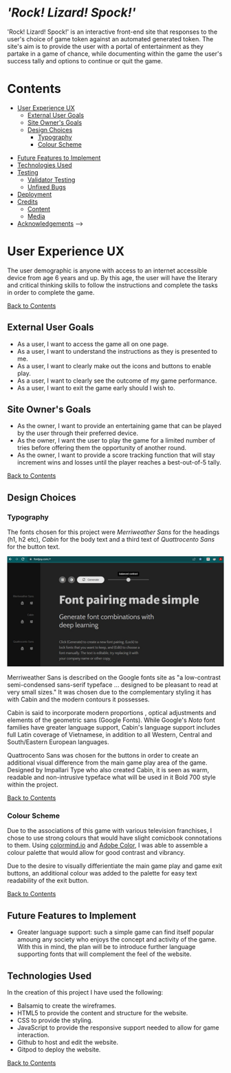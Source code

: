 # <em>'Rock! Lizard! Spock!'</em>

'Rock! Lizard! Spock!' is an interactive front-end site that responses to the user's choice of game token against an automated generated token. The site's aim is to provide the user with a portal of entertainment as they partake in a game of chance, while documenting within the game the user's success tally and options to continue or quit the game.

<!--THE LIVE SITE can be accessed through this [link]

Photos of the responsive site-->


# Contents
- [User Experience UX](#user-experience-ux)
  - [External User Goals](#external-user-goals)
  - [Site Owner's Goals](#site-owners-goals)
  <!-- [Wireframes](#wireframes)
  - [Site Structure](#site-structure)-->
  - [Design Choices](#design-choices)
    - [Typography](#typography)
    - [Colour Scheme](#colour-scheme)
<!-- [Features](#features)
  - [Home](#home)
    - [Navigation Bar](#navigation-bar)
    - [Introduction](#introduction)
    - [Sub-Sections](#sub-sections)
    - [Footer](#footer) -->
- [Future Features to Implement](#future-features-to-implement)
- [Technologies Used](#technologies-used)
- [Testing](#testing)
    - [Validator Testing](#validator-testing)
    - [Unfixed Bugs](#unfixed-bugs)
- [Deployment](#deployment)
- [Credits](#credits)
  - [Content](#content)
  - [Media](#media)
- [Acknowledgements](#acknowledgements)
-->

# User Experience UX
The user demographic is anyone with access to an internet accessible device from age 6 years and up. By this age, the user will have the literary and critical thinking skills to follow the instructions and complete the tasks in order to complete the game.

[Back to Contents](#contents)

## External User Goals  
- As a user, I want to access the game all on one page.
- As a user, I want to understand the instructions as they is presented to me.
- As a user, I want to clearly make out the icons and buttons to enable play.
- As a user, I want to clearly see the outcome of my game performance.
- As a user, I want to exit the game early should I wish to.

## Site Owner's Goals
- As the owner, I want to provide an entertaining game that can be played by the user through their preferred device.
- As the owner, I want the user to play the game for a limited number of tries before offering them the opportunity of another round.
- As the owner, I want to provide a score tracking function that will stay increment wins and losses until the player reaches a best-out-of-5 tally.

[Back to Contents](#contents)

 <!-- Wireframes
  Site Structure -->
## Design Choices
  
### Typography
The fonts chosen for this project were <em>Merriweather Sans</em> for the headings (h1, h2 etc), <em>Cabin</em> for the body text and a third text of <em>Quattrocento Sans</em> for the button text.

![Fontjoy Font Pairing Tool](/assets/images/fontjoyTextSelect1.jpg)

Merriweather Sans is described on the Google fonts site as "a low-contrast semi-condensed sans-serif typeface ... designed to be pleasant to read at very small sizes." It was chosen due to the complementary styling it has with Cabin and the modern contours it possesses.

Cabin is said to incorporate modern proportions , optical adjustments and elements of the geometric sans (Google Fonts). While Google's <em>Noto</em> font families have greater language support, Cabin's language support includes full Latin coverage of Vietnamese, in addition to all Western, Central and South/Eastern European languages.

Quattrocento Sans was chosen for the buttons in order to create an additional visual difference from the main game play area of the game. Designed by Impallari Type who also created Cabin, it is seen as warm, readable and non-intrusive typeface what will be used in it Bold 700 style within the project.

[Back to Contents](#contents)

### Colour Scheme
Due to the associations of this game with various television franchises, I chose to use strong colours that would have slight comicbook connotations to them. Using [colormind.io](https://colormind.io) and [Adobe Color](https://color.adobe.com/create/color-wheel), I was able to assemble a colour palette that would allow for good contrast and vibrancy. 

<!-- SCREENSHOT color wheel, color accessibility palate and font shades for buttons and headings-->

Due to the desire to visually differientiate the main game play and game exit buttons, an additional colour was added to the palette for easy text readability of the exit button. 

[Back to Contents](#contents)
  
<!--Features
 - Home
 This is the launch page for the game. The user will read the games instructions and choose one of animated icons. This will awaken the green <em>Engage</em> button in order to activate the random generator that will choose the computers choice. Once the button has been clicked, the game-area will alter to reflect the user's choice and the computer'c choice. The screen will also show a tag line that will iterate whether you won, lost or tied with the computer.
 - Navigation Bar
 - Introduction
 - Sub-Sections
 - Footer-->

## Future Features to Implement
  - Greater language support: such a simple game can find itself popular amoung any society who enjoys the concept and activity of the game. With this in mind, the plan will be to introduce further language supporting fonts that will complement the feel of the website. <!--Noto-->

## Technologies Used

In the creation of this project I have used the following:

- Balsamiq to create the wireframes.
- HTML5 to provide the content and structure for the website.
- CSS to provide the styling.
- JavaScript to provide the responsive support needed to allow for game interaction. 
- Github to host and edit the website.
- Gitpod to deploy the website.

[Back to Contents](#contents)

<!--Testing
  - Validator Testing
  - Unfixed Bugs
Deployment

Credits
  -Content  
  - Media
Acknowledgements
